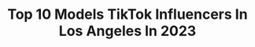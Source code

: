 ---
title: Top 10 Models TikTok Influencers In Los Angeles In 2023
description: >-
  Find top models TikTok influencers in Los Angeles in 2023. Most popular hashtags: #fyp #foryou #foryoupage #losangeles.
platform: TikTok
hits: 79
text_top: See the top-rated TikTok profiles on inBeat.
text_bottom: inBeat holds 79 TikTok influencers like this in Los Angeles, United States for you to pitch.
profiles:
  - username: "moniqueyvonne"
    fullname: >-
      Monique Yvonne Jones
    bio: >-
      20 Self-portrait photographer & model Los Angeles, CA
    location: "United States"
    followers: 582900
    engagement: 2295
    commentsToLikes: 0.011635
    id: ckban2ghvdyk00j238fb4itq4
    verified: false
    hashtags: "#halloween, #almostindescribable, #ad, #stitch"
  - username: "suvihannaa"
    fullname: >-
      suvihannaa
    bio: >-
      Instagram: @suvihannaa ✌🏼😛😇💓 From: 🇫🇮 📍: LA 🇺🇸 I REPLY TO ALL MY FANS
    location: "United States"
    followers: 136000
    engagement: 927
    commentsToLikes: 0.153556
    id: ckd1a96yjs7k70j23qgzx832a
    verified: false
    hashtags: "#la, #finnish, #girl, #modelgirl"
  - username: "prettyiriss"
    fullname: >-
      Pretty Iris
    bio: >-
      🌸INSTAGRAM @LYFEOFIRIS🌸 🌸YOUTUBE @LYFE OF IRIS🌸 🌸FACEBOOK @LYFEOFIRIS 🌸
    location: "United States"
    followers: 54900
    engagement: 918
    commentsToLikes: 0.023893
    id: ckcpd5wqxfvls0j23fxbvfu3b
    verified: false
    hashtags: "#parati, #triste, #latina, #greenscreen"
  - username: "aratheho"
    fullname: >-
      Ara Gem
    bio: >-
      stuck in the past or from the future? thank u for 58k 🥺♥️ ♦ thearagem@gmail.com
    location: "United States"
    followers: 59000
    engagement: 1482
    commentsToLikes: 0.033609
    id: ck9m52x3zktag0j78rinoxtmw
    verified: false
    hashtags: "#outfit, #actor, #80s, #fashion"
  - username: "natalijaugrina"
    fullname: >-
      Natalija Ugrina
    bio: >-
      The Twirl Girl 🧚‍♀️ Model & Actress based in Los Angeles
    location: "United States"
    followers: 543400
    engagement: 610
    commentsToLikes: 0.034608
    id: ckbfhf22ecvkh0j23tk2bjiks
    verified: false
    hashtags: "#revolve, #barefoot, #revolveme, #travel"
  - username: "itssylly"
    fullname: >-
      SYLLY
    bio: >-
      Los Angeles nineteen / model & actress ig: itssylly sc: syl.joan venmo: itssylly
    location: "United States"
    followers: 709300
    engagement: 1312
    commentsToLikes: 0.011676
    id: ck8ncw49qgawz0j78rj3b65as
    verified: false
    hashtags: "#foryou, #fyp, #turbotaxlivepick6, #dothescottsslide"
  - username: "glazedadrian"
    fullname: >-
      Adrian Quiroz
    bio: >-
      los angeles 📍 model 📸 just trying to find my way 💫
    location: "United States"
    followers: 7493
    engagement: 1761
    commentsToLikes: 0.018009
    id: ck9n957i594ls0j78nugvk6rl
    verified: false
    hashtags: "#viral, #parati, #voiceover, #musiclives"
  - username: "sammyerson"
    fullname: >-
      Sam Myerson
    bio: >-
      Actor/Model 💙📸 I promise you might laugh maybe once a week... 🤷🏻‍♂️
    location: "United States"
    followers: 296000
    engagement: 1417
    commentsToLikes: 0.035183
    id: ckck23x78ldqs0j237e986fxp
    verified: false
    hashtags: "#stitch, #foryoupage, #fyp, #first"
  - username: "eliizabethrudy"
    fullname: >-
      Hizzlebizzle 
    bio: >-
      welcome to the sh!t show Sc: Elizabethariel1 Insta: elizabethrudyy
    location: "United States"
    followers: 182400
    engagement: 1080
    commentsToLikes: 0.013765
    id: ck9vbbwpwmfgn0j7869rxfc0l
    verified: false
    hashtags: "#makemomepic, #onestepcloser, #ifeelweightless, #widenthescreen"
  - username: "peterfouaad"
    fullname: >-
      Peter Fouad
    bio: >-
      Fashion model | Photographer 📸 | Egyptian actor Los Angeles 🌴
    location: "United States"
    followers: 17500
    engagement: 969
    commentsToLikes: 0.012993
    id: ckb9kziupda1c0j23nhx9ptux
    verified: false
    hashtags: "#mclaren, #foryou, #lamborghini, #cars"
---